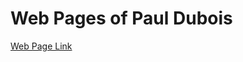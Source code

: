 Web Pages of Paul Dubois
========================

[Web Page Link](https://pauldubois98.github.io/)



